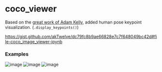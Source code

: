 # coco_viewer

Based on the [great work of Adam Kelly](https://gist.github.com/akTwelve/dc79fc8b9ae66828e7c7f648049bc42d#file-coco_image_viewer-ipynb), added human pose keypoint visualization. (`.display_keypoints()`)

https://gist.github.com/akTwelve/dc79fc8b9ae66828e7c7f648049bc42d#file-coco_image_viewer-ipynb

### Examples

![image](https://user-images.githubusercontent.com/262161/87417758-7f94c580-c585-11ea-8e08-34990dfef8db.png)
![image](https://user-images.githubusercontent.com/262161/87417958-c5518e00-c585-11ea-92b9-d547c9daa664.png)
![image](https://user-images.githubusercontent.com/262161/87418312-50cb1f00-c586-11ea-818c-4e1c0bdf2736.png)

